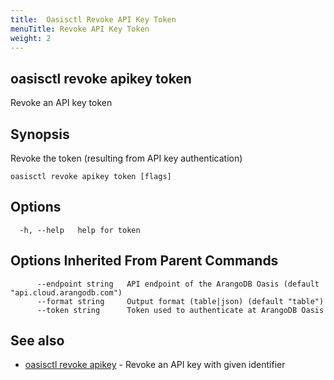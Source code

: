 ```yaml
---
title:  Oasisctl Revoke API Key Token
menuTitle: Revoke API Key Token
weight: 2
---
```

## oasisctl revoke apikey token

Revoke an API key token

## Synopsis
Revoke the token (resulting from API key authentication)

```
oasisctl revoke apikey token [flags]
```

## Options
```
  -h, --help   help for token
```

## Options Inherited From Parent Commands
```
      --endpoint string   API endpoint of the ArangoDB Oasis (default "api.cloud.arangodb.com")
      --format string     Output format (table|json) (default "table")
      --token string      Token used to authenticate at ArangoDB Oasis
```

## See also
* [oasisctl revoke apikey](revoke-apikey.md)	 - Revoke an API key with given identifier

